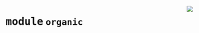 <!-- markdownlint-disable -->

<a href="https://github.com/pinterest/pinterest-python-sdk/blob/main/docs/pinterest/organic/__init__.py"><img align="right" style="float:right;" src="https://img.shields.io/badge/-source-cccccc?style=flat-square"></a>

# <kbd>module</kbd> `organic`






